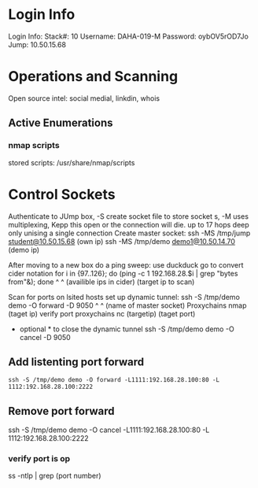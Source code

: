# Login Info
Login Info:
Stack#: 10
Username: DAHA-019-M
Password: oybOV5rOD7Jo
Jump: 10.50.15.68
# Operations and Scanning
Open source intel:
  social medial, linkdin, whois


## Active Enumerations
### nmap scripts
  stored scripts:
    /usr/share/nmap/scripts

# Control Sockets
Authenticate to JUmp box, -S create socket file to store socket s, -M uses multiplexing, Kepp this open or the connection will die. up to 17 hops deep only unising a single connection
  Create master socket:
  ssh -MS /tmp/jump student@10.50.15.68 (own ip)
  ssh -MS /tmp/demo demo1@10.50.14.70 (demo ip)

After moving to a new box do a ping sweep:
  use duckduck go to convert cider notation
  for i in {97..126}; do (ping -c 1 192.168.28.$i | grep "bytes from"&); done
                ^                          ^
        (availible ips in cider)      (target ip to scan)

Scan for ports on lsited hosts
  set up dynamic tunnel:
    ssh -S /tmp/demo demo -O forward -D 9050
                  ^    ^
              (name of master socket)
  Proxychains nmap (taget ip) 
  verify port
  proxychains nc (targetip) (taget port)
  
  * optional *
    to close the dynamic tunnel
    ssh -S /tmp/demo demo -O cancel -D 9050

  ## Add listenting port forward
    ssh -S /tmp/demo demo -O forward -L1111:192.168.28.100:80 -L 1112:192.168.28.100:2222
  ## Remove port forward
  ssh -S /tmp/demo demo -O cancel -L1111:192.168.28.100:80 -L 1112:192.168.28.100:2222

  ### verify port is op 
  ss -ntlp | grep (port number)

